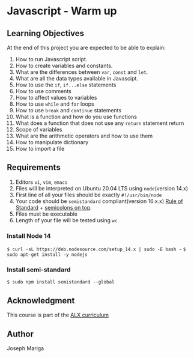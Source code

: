 # Javascript - Warm up

## Learning Objectives
At the end of this project you are expected to be able to explain:
1. How to run Javascript script.
2. How to create variables and constants.
3. What are the differences between `var`, `const` and `let`.
4. What are all the data types available in Javascipt.
5. How to use the `if`, `if...else` statements
6. How to use comments
7. How to affect values to variables
8. How to use `while` and `for` loops
9. How to use `break` and `continue` statements
10. What is a function and how do you use functions
11. What does a function that does not use any `return` statement return
12. Scope of variables
13. What are the arithmetic operators and how to use them
14. How to manipulate dictionary
15. How to import a file

## Requirements
1. Editors `vi`, `vim`, `emacs`
2. Files will be interpreted on Ubuntu 20.04 LTS using `node`(version 14.x)
3. First line of all your files should be exactly `#!/usr/bin/node`
4. Your code should be `semistandard` compliant(version 16.x.x) [Rule of Standard](https://standardjs.com/rules.html) + [semicolons on top](https://github.com/standard/semistandard).
5. Files must be executable
6. Length of your file will be tested using `wc`
### Install Node 14
`$ curl -sL https://deb.nodesource.com/setup_14.x | sudo -E bash -`
`$ sudo apt-get install -y nodejs` 
### Install semi-standard
`$ sudo npm install semistandard --global`
## Acknowledgment
This course is part of the [ALX curriculum](https://www.alxafrica.com/software-engineering-2022)
## Author
Joseph Mariga




